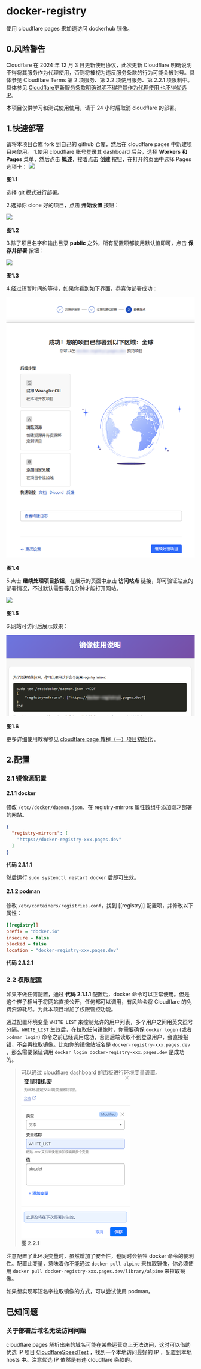 # docker-registry
使用 cloudflare pages 来加速访问 dockerhub 镜像。

## 0.风险警告

Cloudflare 在 2024 年 12 月 3 日更新使用协议，此次更新 Cloudflare 明确说明不得将其服务作为代理使用，否则将被视为违反服务条款的行为可能会被封号。具体参见 Cloudflare Terms 第 2 项服务、第 2.2 项使用服务、第 2.2.1 项限制中。具体参见 [Cloudflare更新服务条款明确说明不得将其作为代理使用 也不得优选IP](https://www.landiannews.com/archives/107113.html)。

本项目仅供学习和测试使用使用，请于 24 小时后取消 cloudflare 的部署。


## 1.快速部署
请将本项目仓库 fork 到自己的 github 仓库，然后在 cloudflare pages 中新建项目来使用。
1.使用 cloudflare 账号登录其 dashboard 后台，选择 **Workers 和 Pages** 菜单，然后点击 **概述**，接着点击 **创建** 按钮，在打开的页面中选择 Pages 选项卡：
![](docs/init_with_git.png)

**图1.1**

选择 git 模式进行部署。

2.选择你 clone 好的项目，点击 **开始设置** 按钮：

![](docs/select_project.png)

**图1.2**

3.除了项目名字和输出目录 **public** 之外，所有配置项都使用默认值即可，点击 **保存并部署** 按钮：

![](docs/save_config.png)

**图1.3**

4.经过短暂时间的等待，如果你看到如下界面，恭喜你部署成功：

![](docs/deploy_finished.png)

**图1.4**

5.点击 **继续处理项目按钮**，在展示的页面中点击 **访问站点** 链接，即可验证站点的部署情况，不过默认需要等几分钟才能打开网站。

![](docs/show_url.png)

**图1.5**

6.网站可访问后展示效果：

![](docs/site_content.png)

**图1.6**

更多详细使用教程参见 [cloudflare page 教程（一）项目初始化](https://blog.whyun.com/posts/project-init-on-cloudflare-pages/) 。

## 2.配置
### 2.1 镜像源配置
#### 2.1.1 docker
修改 `/etc//docker/daemon.json`，在 registry-mirrors 属性数组中添加刚才部署的网站。
```json
{
  "registry-mirrors": [
    "https://docker-registry-xxx.pages.dev"
  ]
}
```
**代码 2.1.1.1**

然后运行 `sudo systemctl restart docker` 后即可生效。
#### 2.1.2 podman
修改 `/etc/containers/registries.conf`，找到 [[registry]] 配置项，并修改以下属性：

```ini
[[registry]]
prefix = "docker.io"
insecure = false
blocked = false
location = "docker-registry-xxx.pages.dev"
```
**代码 2.1.2.1**

### 2.2 权限配置

如果不做任何配置，通过 **代码 2.1.1.1** 配置后，docker 命令可以正常使用。但是这个样子相当于将网站直接公开，任何都可以调用，有风险会将 Cloudflare 的免费资源耗尽。为此本项目增加了权限管控功能。

通过配置环境变量 `WHITE_LIST` 来控制允许的用户列表，多个用户之间用英文逗号分隔。`WHITE_LIST` 生效后，在拉取任何镜像时，你需要确保 `docker login` (或者 `podman login`) 命令之前已经调用成功，否则后端读取不到登录用户，会直接报错，不会再拉取镜像。比如你的镜像站域名是 `docker-registry-xxx.pages.dev` ，那么需要保证调用 `docker login docker-registry-xxx.pages.dev` 是成功的。

> 可以通过 cloudflare dashboard 的面板进行环境变量设置。  
> ![](docs/set_variable.png)  
> **图 2.2.1**

注意配置了此环境变量时，虽然增加了安全性，也同时会牺牲 docker 命令的便利性。配置此变量，意味着你不能通过 `docker pull alpine` 来拉取镜像，你必须使用 `docker pull docker-registry-xxx.pages.dev/library/alpine` 来拉取镜像。

如果想实现写短名字拉取镜像的方式，可以尝试使用 podman。

## 已知问题
### 关于部署后域名无法访问问题
cloudflare pages 解析出来的域名可能在某些运营商上无法访问，这时可以借助优选 IP 项目 [CloudflareSpeedTest](https://github.com/XIU2/CloudflareSpeedTest) ，找到一个本地访问最好的 IP ，配置到本地 hosts 中。注意优选 IP 依然是有违 cloudflare 条款的。

